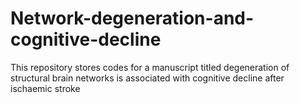 # Network-degeneration-and-cognitive-decline
This repository stores codes for a manuscript titled degeneration of structural brain networks is associated with cognitive decline after ischaemic stroke
